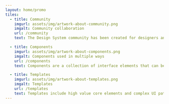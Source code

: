 ```yaml
---
layout: home/promo
tiles:
  - title: Community
    imgurl: assets/img/artwork-about-community.png
    imgalt: Community collaboration
    url: /community
    text: The Design System community has been created for designers and developers to help them transform their agency’s products and services.

  - title: Components
    imgurl: assets/img/artwork-about-components.png
    imgalt: Components used in multiple ways
    url: /components
    text: Components are a collection of interface elements that can be used by teams of designers and developers across government to build products.

  - title: Templates
    imgurl: assets/img/artwork-about-templates.png
    imgalt: Templates
    url: /templates
    text: Templates include high value core elements and complex UI patterns like grids, cards and navigation. They are a great way to kickstart a project.
---
```

